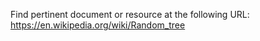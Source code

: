 Find pertinent document or resource at the following URL:
https://en.wikipedia.org/wiki/Random_tree
